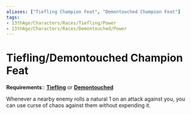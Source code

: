 ```yaml
---
aliases: ["Tiefling Champion Feat", "Demontouched Champion Feat"]
tags:
- 13thAge/Characters/Races/Tiefling/Power
- 13thAge/Characters/Races/Demontouched/Power
---
```

# Tiefling/Demontouched Champion Feat

**Requirements**:: **[Tiefling](../13-Tiefling-Demontouched.md)** or **[Demontouched](../13-Tiefling-Demontouched.md)**

Whenever a nearby enemy rolls a natural 1 on an attack against you, you can use curse of chaos against them without expending it.